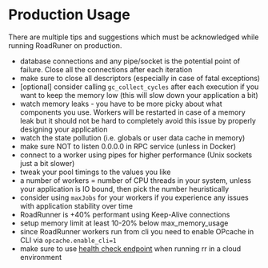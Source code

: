 # Production Usage
There are multiple tips and suggestions which must be acknowledged while running RoadRuner on production.

- database connections and any pipe/socket is the potential point of failure. Close all the connections after each iteration
- make sure to close all descriptors (especially in case of fatal exceptions)
- [optional] consider calling `gc_collect_cycles` after each execution if you want to keep the memory low (this will slow down your application a bit)
- watch memory leaks - you have to be more picky about what components you use. Workers will be restarted in case of a memory leak but it should not be hard to completely avoid this issue by properly designing your application
- watch the state pollution (i.e. globals or user data cache in memory)
- make sure NOT to listen 0.0.0.0 in RPC service (unless in Docker)
- connect to a worker using pipes for higher performance (Unix sockets just a bit slower)
- tweak your pool timings to the values you like
- a number of workers = number of CPU threads in your system, unless your application is IO bound, then pick the number heuristically 
- consider using `maxJobs` for your workers if you experience any issues with application stability over time
- RoadRunner is +40% performant using Keep-Alive connections
- setup memory limit at least 10-20% below max_memory_usage
- since RoadRunner workers run from cli you need to enable OPcache in CLI via `opcache.enable_cli=1`
- make sure to use [health check endpoint](beep-beep/health.md) when running rr in a cloud environment
